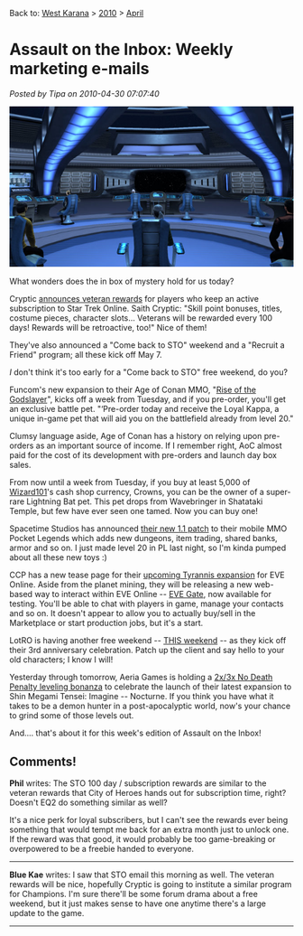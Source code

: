 Back to: [West Karana](/posts/westkarana.md) > [2010](/posts/2010/westkarana.md) > [April](./westkarana.md)
# Assault on the Inbox: Weekly marketing e-mails

*Posted by Tipa on 2010-04-30 07:07:40*

![](../../../uploads/2010/04/GameClient-2010-04-19-23-13-13-21.jpg "On the bridge of the USS Santa Cruz")

What wonders does the in box of mystery hold for us today?

Cryptic [announces veteran rewards](http://www.startrekonline.com/splash?redir=node/1594) for players who keep an active subscription to Star Trek Online. Saith Cryptic: "Skill point bonuses, titles, costume pieces, character slots... Veterans will be rewarded every 100 days! Rewards will be retroactive, too!" Nice of them!

They've also announced a "Come back to STO" weekend and a "Recruit a Friend" program; all these kick off May 7.

*I* don't think it's too early for a "Come back to STO" free weekend, do you?

Funcom's new expansion to their Age of Conan MMO, "[Rise of the Godslayer](http://www.ageofconan.com/)", kicks off a week from Tuesday, and if you pre-order, you'll get an exclusive battle pet. "‘Pre-order today and receive the Loyal Kappa, a unique in-game pet that will aid you on the battlefield already from level 20."

Clumsy language aside, Age of Conan has a history on relying upon pre-orders as an important source of income. If I remember right, AoC almost paid for the cost of its development with pre-orders and launch day box sales.

From now until a week from Tuesday, if you buy at least 5,000 of [Wizard101](https://www.wizard101.com/)'s cash shop currency, Crowns, you can be the owner of a super-rare Lightning Bat pet. This pet drops from Wavebringer in Shatataki Temple, but few have ever seen one tamed. Now you can buy one!

Spacetime Studios has announced [their new 1.1 patch](http://www.spacetimestudios.com/showthread.php?787-Version-1.1-has-been-submitted-to-Apple&utm_source=Spacetime+Studios+List&utm_campaign=5134a4a771-Update_1_1_Announcement4_29_2010&utm_medium=email) to their mobile MMO Pocket Legends which adds new dungeons, item trading, shared banks, armor and so on. I just made level 20 in PL last night, so I'm kinda pumped about all these new toys :)

CCP has a new tease page for their [upcoming Tyrannis expansion](http://www.eveonline.com/tyrannis/) for EVE Online. Aside from the planet mining, they will be releasing a new web-based way to interact within EVE Online -- [EVE Gate](https://test.evegate.com/), now available for testing. You'll be able to chat with players in game, manage your contacts and so on. It doesn't appear to allow you to actually buy/sell in the Marketplace or start production jobs, but it's a start.

LotRO is having another free weekend -- [THIS weekend](http://email.turbine.com/hostedemail/email.htm?h=306c4e6d87df9311ce72acf271e14b09&CID=8975781168&ch=A80E698332FA8DBF677F2F2E21D5B2CC) -- as they kick off their 3rd anniversary celebration. Patch up the client and say hello to your old characters; I know I will!

Yesterday through tomorrow, Aeria Games is holding a [2x/3x No Death Penalty leveling bonanza](http://forums.aeriagames.com/viewtopic.php?p=6188271) to celebrate the launch of their latest expansion to Shin Megami Tensei: Imagine -- Nocturne. If you think you have what it takes to be a demon hunter in a post-apocalyptic world, now's your chance to grind some of those levels out.

And.... that's about it for this week's edition of Assault on the Inbox!

## Comments!

**Phil** writes: The STO 100 day / subscription rewards are similar to the veteran rewards that City of Heroes hands out for subscription time, right? Doesn't EQ2 do something similar as well?

It's a nice perk for loyal subscribers, but I can't see the rewards ever being something that would tempt me back for an extra month just to unlock one. If the reward was that good, it would
probably be too game-breaking or overpowered to be a freebie handed to everyone.

---

**Blue Kae** writes: I saw that STO email this morning as well. The veteran rewards will be nice, hopefully Cryptic is going to institute a similar program for Champions. I'm sure there'll be some forum drama about a free weekend, but it just makes sense to have one anytime there's a large update to the game.

---

